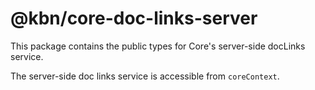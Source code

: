# @kbn/core-doc-links-server

This package contains the public types for Core's server-side docLinks service.

The server-side doc links service is accessible from `coreContext`.
